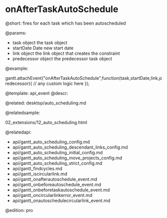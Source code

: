 onAfterTaskAutoSchedule
=============

@short:
	fires for each task which has been autoscheduled

@params:
- task					object					the task object
- startDate				Date					new start date
- link					object					the link object that creates the constraint 
- predecessor			object					the predecessor task object


@example:

gantt.attachEvent("onAfterTaskAutoSchedule",function(task,startDate,link,predecessor){
    // any custom logic here
});

@template:	api_event
@descr:


@related:
desktop/auto_scheduling.md

@relatedsample:

02_extensions/12_auto_scheduling.html

@relatedapi:

- api/gantt_auto_scheduling_config.md
- api/gantt_auto_scheduling_descendant_links_config.md
- api/gantt_auto_scheduling_initial_config.md
- api/gantt_auto_scheduling_move_projects_config.md
- api/gantt_auto_scheduling_strict_config.md
- api/gantt_findcycles.md
- api/gantt_iscircularlink.md
- api/gantt_onafterautoschedule_event.md
- api/gantt_onbeforeautoschedule_event.md
- api/gantt_onbeforetaskautoschedule_event.md
- api/gantt_oncircularlinkerror_event.md
- api/gantt_onautoschedulecircularlink_event.md

@edition:
pro